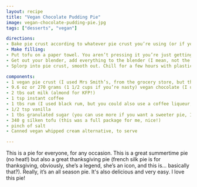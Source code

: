 ```yaml
---
layout: recipe
title: "Vegan Chocolate Pudding Pie"
image: vegan-chocolate-pudding-pie.jpg
tags: ["desserts", "vegan"]

directions:
- Bake pie crust according to whatever pie crust you’re using (or if you have an oreo crust, just unwrap that bad boy.)
- Make filling:
- Put tofu on a paper towel. You aren’t pressing it you’re just getting the most obvious water off. Let it sit while you melt the chocolate. Melt chocolate in microwave. Add granulated sugar once it is melted. Mix. Add the instant coffee into the oat milk. Mix to dissolve.
- Get out your blender, add everything to the blender (I mean, not the pie crust). Blend it on high (or medium high if you have a very strong blender). It will become light and fluffy.
- Splorp into pie crust, smooth out. Chill for a few hours with plastic wrap over the top. When you’re ready to eat get some premade vegan whipped topping (my friend bought coconut redi-whip, I’ve also used non dairy cool whip alternative, it doesn’t really matter. imo it should taste fake to best approximate the artificial delight of a chocolate pudding pie that you thawed for dessert) and add it to the top of the pie. Lo! Pie!

components:
- 1 vegan pie crust (I used Mrs Smith’s, from the grocery store, but that’s not an endorsement) If they have oreo crust that’s the ideal one to use here.
- 9.6 oz or 270 grams (1 1/2 cups if you’re nasty) vegan chocolate (I used a mixture of 70% and 62%, Tony’s and Scharffenberger, it’s most important that the chocolate taste good since that is most of what you’re tasting. If you have a vegan milk chocolate, I think some of that in here would be so choice.)
- 2 tbs oat milk (almond for KFP!)
- 1 tsp instant coffee
- 1 tbs rum (I used black rum, but you could also use a coffee liqueur, non-alcoholic rum, or just more vanilla and instant coffee)
- 1/2 tsp vanilla
- 1 tbs granulated sugar (you can use more if you want a sweeter pie, I’m not your boss)
- 340 g silken tofu (this was a full package for me, nice!)
- pinch of salt
- Canned vegan whipped cream alternative, to serve

---
```

This is a pie for everyone, for any occasion. This is a great summertime pie (no heat!) but also a great thanksgiving pie (french silk pie is for thanksgiving, obviously, she’s a legend, she’s an icon, and this is… basically that?). Really, it’s an all season pie. It's also delicious and very easy. I love this pie!
